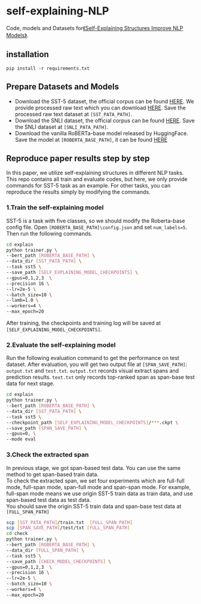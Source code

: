 # self-explaining-NLP
Code, models and Datasets for[《Self-Explaining Structures Improve NLP Models》]().

## installation 
`pip install -r requirements.txt`

## Prepare Datasets and Models
- Download the SST-5 dataset, the official corpus can be found [HERE](https://nlp.stanford.edu/sentiment/index.html).
We provide processed raw text which you can download [HERE](https://drive.google.com/drive/folders/1TYR-yRw3NXqfXnMSvFDxGTdf1urGfrPY?usp=sharing).
Save the processed raw text dataset at `[SST_PATA_PATH]`.
- Download the SNLI dataset, the official corpus can be found [HERE](https://nlp.stanford.edu/projects/snli/).
Save the SNLI dataset at `[SNLI_PATA_PATH]`.
- Download the vanilla RoBERTa-base model released by HuggingFace. Save the model at `[ROBERTA_BASE_PATH]`,
it can be found [HERE](https://huggingface.co/roberta-base)

## Reproduce paper results step by step
In this paper, we utilize self-explaining structures in different NLP tasks. This repo contains all train 
and evaluate codes, but here, we only provide commands for SST-5 task as an example. 
For other tasks, you can reproduce the results simply by modifying the commands.

### 1.Train the self-explaining model
SST-5 is a task with five classes, so we should modify the Roberta-base config file.
Open `[ROBERTA_BASE_PATH]\config.json` and set `num_labels=5`. Then run the following commands.
```bash
cd explain
python trainer.py \
--bert_path [ROBERTA_BASE_PATH] \
--data_dir [SST_PATA_PATH] \
--task sst5 \
--save_path [SELF_EXPLAINING_MODEL_CHECKPOINTS] \
--gpus=0,1,2,3  \
--precision 16 \
--lr=2e-5 \
--batch_size=10 \
--lamb=1.0 \
--workers=4 \
--max_epoch=20
```
After training, the checkpoints and training log will be saved at `[SELF_EXPLAINING_MODEL_CHECKPOINTS]`.
### 2.Evaluate the self-explaining model
Run the following evaluation command to get the performance on test dataset.
After evaluation, you will get two output file at `[SPAN_SAVE_PATH]`: `output.txt` and `test.txt`.
`output.txt` records visual extract spans and prediction results.
`text.txt` only records top-ranked span as span-base test data for next stage.
```bash
cd explain
python trainer.py \
--bert_path [ROBERTA_BASE_PATH] \
--data_dir [SST_PATA_PATH] \
--task sst5 \
--checkpoint_path [SELF_EXPLAINING_MODEL_CHECKPOINTS]/***.ckpt \
--save_path [SPAN_SAVE_PATH] \
--gpus=0, \
--mode eval
```

### 3.Check the extracted span
In previous stage, we got span-based test data. You can use the same method to get span-based train data.  
To check the extracted span, we set four experiments which are full-full mode, full-span mode, span-full 
mode and span-span mode. For example, full-span mode means we use origin SST-5 train data as train data,
and use span-based test data as test data.   
You should save the origin SST-5 train data and span-base test data at `[FULL_SPAN_PATH]`
```bash
scp [SST_PATA_PATH]/train.txt  [FULL_SPAN_PATH]
scp [SPAN_SAVE_PATH]/test/txt [FULL_SPAN_PATH]
cd check
python trainer.py \
--bert_path [ROBERTA_BASE_PATH] \
--data_dir [FULL_SPAN_PATH] \
--task sst5 \
--save_path [CHECK_MODEL_CHECKPOINTS] \
--gpus=0,1,2,3  \
--precision 16 \
--lr=2e-5 \
--batch_size=10 \
--workers=4 \
--max_epoch=20
```
